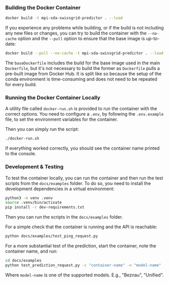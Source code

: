 

### Building the Docker Container


```sh
docker build -t mpi-sda-swissgrid-predictor . --load
```

If you experience any problems while building, or if the build is not including any new files or changes, you can try to build the container with the `--no-cache` option and the `--pull` option to ensure that the base image is up-to-date:

```sh
docker build --pull --no-cache -t mpi-sda-swissgrid-predictor . --load
```

The `baseDockerfile` includes the build for the base image used in the main `Dockerfile`, but it's not necessary to build the former as `Dockerfile` pulls a pre-built image from Docker Hub.
It is split like so because the setup of the conda environment is time-consuming and does not need to be repeated for every build.


### Running the Docker Container Locally

A utility file called `docker-run.sh` is provided to run the container with the correct options.
You need to configure a `.env`, by following the `.env.example` file, to set the environment variables for the container.

Then you can simply run the script:

```sh
./docker-run.sh
```

If everything worked correctly, you should see the container name printed to the console.


### Development & Testing

To test the container locally, you can run the container and then run the test scripts from the `docs/examples` folder.
To do so, you need to install the development dependencies in a virtual environment:

```sh
python3 -m venv .venv
source .venv/bin/activate
pip install -r dev-requirements.txt
```

Then you can run the scripts in the `docs/examples` folder.

For a simple check that the container is running and the API is reachable:

```sh
python docs/examples/test_ping_request.py
```

For a more substantial test of the prediction, start the container, note the container name, and run:

```sh
cd docs/examples
python test_prediction_request.py -c "container-name" -n "model-name"
```

Where `model-name` is one of the supported models. E.g., "Beznau", "Unified".
